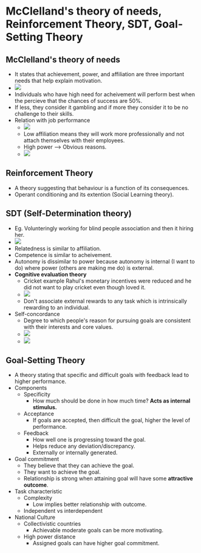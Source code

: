 
# McClelland's theory of needs, Reinforcement Theory, SDT, Goal-Setting Theory

## McClelland's theory of needs
* It states that achievement, power, and affiliation are three important needs that help explain motivation.
* ![](/assets/images/2021-11-23-23-27-54.png)
* Individuals who have high need for acheivement will perform best when the percieve that the chances of success are 50%.
* If less, they consider it gambling and if more they consider it to be no challenge to their skills.
* Relation with job performance
    * ![](/assets/images/2021-11-23-23-31-01.png)
    * Low affiliation means they will work more professionally and not attach themselves with their employees.
    * High power --> Obvious reasons.
    * ![](/assets/images/2021-11-23-23-32-57.png)

## Reinforcement Theory
* A theory suggesting that behaviour is a function of its consequences.
* Operant conditioning and its extention (Social Learning theory).

## SDT (Self-Determination theory)
* Eg. Volunteringly working for blind people association and then it hiring her.
* ![](/assets/images/2021-11-23-23-37-38.png)
* Relatedness is similar to affiliation.
* Competence is similar to acheivement.
* Autonomy is dissimilar to power because autonomy is internal (I want to do) where power (others are making me do) is external.
* **Cognitive evaluation theory**
    * Cricket example Rahul's monetary incentives were reduced and he did not want to play cricket even though loved it.
    *  ![](/assets/images/2021-11-23-23-44-18.png)
    * Don't associate external rewards to any task which is intrinsically rewarding to an individual.
* Self-concordance
    * Degree to which people's reason for pursuing goals are consistent with their interests and core values.
    * ![](/assets/images/2021-11-23-23-57-07.png)
    * ![](/assets/images/2021-11-23-23-58-14.png)

## Goal-Setting Theory
* A theory stating that specific and difficult goals with feedback lead to higher performance.
* Components
    * Specificity
        * How much should be done in how much time? **Acts as internal stimulus.**
    * Acceptance
        * If goals are accepted, then difficult the goal, higher the level of performance.
    * Feedback
        * How well one is progressing toward the goal.
        * Helps reduce any deviation/discrepancy.
        * Externally or internally generated.
* Goal commitment
    * They believe that they can achieve the goal.
    * They want to achieve the goal.
    * Relationship is strong when attaining goal will have some **attractive outcome**.
* Task characteristic
    * Complexity
        * Low implies better relationship with outcome.
    * Independent vs interdependent
* National Culture
    * Collectivistic countries
        * Achievable moderate goals can be more motivating.
    * High power distance
        * Assigned goals can have higher goal commitment.
